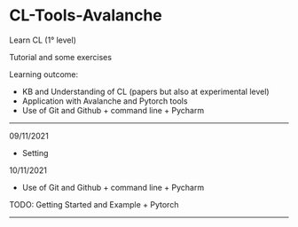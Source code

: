 # CL-Tools-Avalanche
Learn CL (1° level)

Tutorial and some exercises

Learning outcome:

* KB and Understanding of CL (papers but also at experimental level)
* Application with Avalanche and Pytorch tools
* Use of Git and Github + command line + Pycharm

-------------------------------------------------------
09/11/2021
- Setting

10/11/2021
- Use of Git and Github + command line + Pycharm

TODO: Getting Started and  Example + Pytorch 
- -------------------------------------------------------
